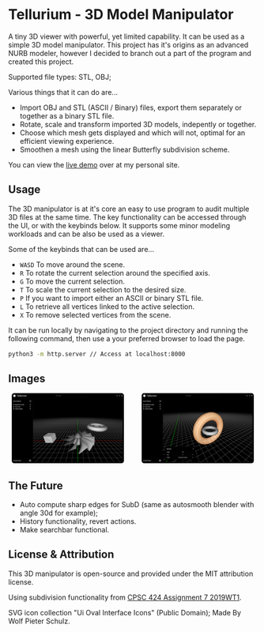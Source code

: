 # Tellurium - 3D Model Manipulator
A tiny 3D viewer with powerful, yet limited capability. It can be used as a simple 3D model manipulator.
This project has it's origins as an advanced NURB modeler, however I decided to branch out a part of the program and created this project.

Supported file types: STL, OBJ;

Various things that it can do are...
* Import OBJ and STL (ASCII / Binary) files, export them separately or together as a binary STL file.
* Rotate, scale and transform imported 3D models, indepently or together.
* Choose which mesh gets displayed and which will not, optimal for an efficient viewing experience.
* Smoothen a mesh using the linear Butterfly subdivision scheme.

You can view the [live demo](https://798.pages.dev/viewer) over at my personal site.

## Usage
The 3D manipulator is at it's core an easy to use program to audit multiple 3D files at the same time. The key functionality can be accessed through the UI, or with the keybinds below. It supports some minor modeling workloads and can be also be used as a viewer.

Some of the keybinds that can be used are...
- `WASD` To move around the scene.
- `R` To rotate the current selection around the specified axis.
- `G` To move the current selection.
- `T` To scale the current selection to the desired size.
- `P` If you want to import either an ASCII or binary STL file.
- `L` To retrieve all vertices linked to the active selection.
- `X` To remove selected vertices from the scene.

It can be run locally by navigating to the project directory and running the following command, then use a your preferred browser to load the page.
```bash
python3 -m http.server // Access at localhost:8000
```

## Images
<p align="center">
  <img src="./images/0.png" width="45%">
  &nbsp; &nbsp; &nbsp; &nbsp;
  <img src="./images/1.png" width="45%">
</p>

## The Future
* Auto compute sharp edges for SubD (same as autosmooth blender with angle 30d for example);
* History functionality, revert actions.
* Make searchbar functional.

## License & Attribution
This 3D manipulator is open-source and provided under the MIT attribution license.

Using subdivision functionality from [CPSC 424 Assignment 7 2019WT1](https://github.com/thelittlejunglemirza/butterfly-mesh-subdivision).

SVG icon collection "Ui Oval Interface Icons" (Public Domain);
Made By Wolf Pieter Schulz.

